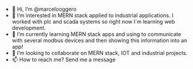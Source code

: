 - 👋 Hi, I’m @marcelooggero
- 👀 I’m interested in MERN stack applied to industrial applications. I worked with plc and scada systems so right now I´m learning web development.
- 🌱 I’m currently learning MERN stack apps and using to communicate with several modbus devices and then showing this information into an app!
- 💞️ I’m looking to collaborate on MERN stack, IOT and industrial projects.
- 📫 How to reach me? Send me a message

<!---
marcelooggero/marcelooggero is a ✨ special ✨ repository because its `README.md` (this file) appears on your GitHub profile.
You can click the Preview link to take a look at your changes.
--->
